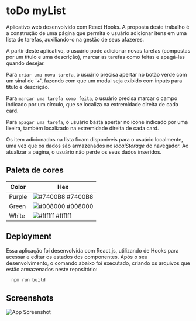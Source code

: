 
# toDo myList

Aplicativo web desenvolvido com React Hooks. A proposta deste trabalho é a construção de uma página que permita o usuário adicionar itens em uma lista de tarefas, auxiliando-o na gestão de seus afazeres. 

A partir deste aplicativo, o usuário pode adicionar novas tarefas (compostas por um título e uma descrição), marcar as tarefas como feitas e apagá-las quando desejar.

Para `criar uma nova tarefa`, o usuário precisa apertar no botão verde com um sinal de '+', fazendo com que um modal seja exibido com inputs para título e descrição.

Para `marcar uma tarefa como feita`, o usuário precisa marcar o campo indicado por um círculo, que se localiza na extremidade direita de cada card.

Para `apagar uma tarefa`, o usuário basta apertar no ícone indicado por uma lixeira, também localizado na extremidade direita de cada card.

Os item adicionados na lista ficam disponíveis para o usuário localmente, uma vez que os dados são armazenados no _localStorage_ do navegador. Ao atualizar a página, o usuário não perde os seus dados inseridos.
## Paleta de cores

| Color             | Hex                                                                |
| ----------------- | ------------------------------------------------------------------ |
| Purple| ![#7400B8](https://via.placeholder.com/10/7400B8?text=+) #7400B8 |
| Green | ![#008000](https://via.placeholder.com/10/008000?text=+) #008000 |
| White | ![#ffffff](https://via.placeholder.com/10/ffffff?text=+) #ffffff |


## Deployment

Essa aplicação foi desenvolvida com React.js, utilizando de Hooks para acessar e editar os estados dos componentes. Após o seu desenvolvimento, o comando abaixo foi executado, criando os arquivos que estão armazenados neste repositório:

```bash
  npm run build
```


## Screenshots

![App Screenshot](https://via.placeholder.com/468x300?text=App+Screenshot+Here)


